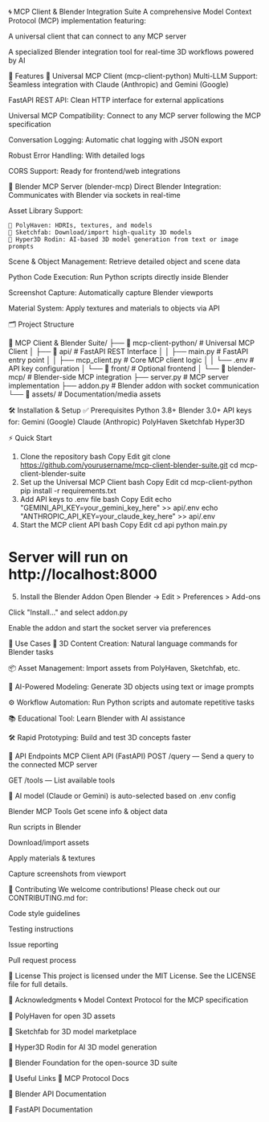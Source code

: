 🌀 MCP Client & Blender Integration Suite
A comprehensive Model Context Protocol (MCP) implementation featuring:

A universal client that can connect to any MCP server

A specialized Blender integration tool for real-time 3D workflows powered by AI

🚀 Features
🧠 Universal MCP Client (mcp-client-python)
Multi-LLM Support: Seamless integration with Claude (Anthropic) and Gemini (Google)

FastAPI REST API: Clean HTTP interface for external applications

Universal MCP Compatibility: Connect to any MCP server following the MCP specification

Conversation Logging: Automatic chat logging with JSON export

Robust Error Handling: With detailed logs

CORS Support: Ready for frontend/web integrations

🧩 Blender MCP Server (blender-mcp)
Direct Blender Integration: Communicates with Blender via sockets in real-time

Asset Library Support:

    🌄 PolyHaven: HDRIs, textures, and models
    🛒 Sketchfab: Download/import high-quality 3D models
    🧠 Hyper3D Rodin: AI-based 3D model generation from text or image prompts

Scene & Object Management: Retrieve detailed object and scene data

Python Code Execution: Run Python scripts directly inside Blender

Screenshot Capture: Automatically capture Blender viewports

Material System: Apply textures and materials to objects via API

🗂️ Project Structure

📁 MCP Client & Blender Suite/
├── 📁 mcp-client-python/          # Universal MCP Client
│   ├── 📁 api/                    # FastAPI REST Interface
│   │   ├── main.py               # FastAPI entry point
│   │   ├── mcp_client.py         # Core MCP client logic
│   │   └── .env                  # API key configuration
│   └── 📁 front/                 # Optional frontend
│
└── 📁 blender-mcp/               # Blender-side MCP integration
    ├── server.py                 # MCP server implementation
    ├── addon.py                  # Blender addon with socket communication
    └── 📁 assets/                # Documentation/media assets


🛠️ Installation & Setup
✅ Prerequisites
Python 3.8+
Blender 3.0+
API keys for:
Gemini (Google)
Claude (Anthropic)
PolyHaven
Sketchfab
Hyper3D


⚡ Quick Start
1. Clone the repository
bash
Copy
Edit
git clone https://github.com/yourusername/mcp-client-blender-suite.git
cd mcp-client-blender-suite
2. Set up the Universal MCP Client
bash
Copy
Edit
cd mcp-client-python
pip install -r requirements.txt
3. Add API keys to .env file
bash
Copy
Edit
echo "GEMINI_API_KEY=your_gemini_key_here" >> api/.env
echo "ANTHROPIC_API_KEY=your_claude_key_here" >> api/.env
4. Start the MCP client API
bash
Copy
Edit
cd api
python main.py
# Server will run on http://localhost:8000
5. Install the Blender Addon
Open Blender → Edit > Preferences > Add-ons

Click "Install…" and select addon.py

Enable the addon and start the socket server via preferences


🎯 Use Cases
🎨 3D Content Creation: Natural language commands for Blender tasks

📦 Asset Management: Import assets from PolyHaven, Sketchfab, etc.

🧠 AI-Powered Modeling: Generate 3D objects using text or image prompts

⚙️ Workflow Automation: Run Python scripts and automate repetitive tasks

📚 Educational Tool: Learn Blender with AI assistance

🛠️ Rapid Prototyping: Build and test 3D concepts faster


🔌 API Endpoints
MCP Client API (FastAPI)
POST /query — Send a query to the connected MCP server

GET /tools — List available tools

🧠 AI model (Claude or Gemini) is auto-selected based on .env config

Blender MCP Tools
Get scene info & object data

Run scripts in Blender

Download/import assets

Apply materials & textures

Capture screenshots from viewport

🤝 Contributing
We welcome contributions! Please check out our CONTRIBUTING.md for:

Code style guidelines

Testing instructions

Issue reporting

Pull request process

📄 License
This project is licensed under the MIT License.
See the LICENSE file for full details.

🙏 Acknowledgments
🌀 Model Context Protocol for the MCP specification

🌄 PolyHaven for open 3D assets

🛒 Sketchfab for 3D model marketplace

🤖 Hyper3D Rodin for AI 3D model generation

🧱 Blender Foundation for the open-source 3D suite

🔗 Useful Links
📘 MCP Protocol Docs

📘 Blender API Documentation

📘 FastAPI Documentation
